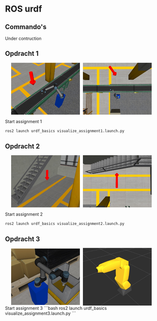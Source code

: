 # ROS urdf
## Commando's
Under contruction


## Opdracht 1
<div style="display: flex; justify-content: center; align-items: center; gap: 10px;">
    <img src="./images/assignment1_arrow_perspective.jpg" alt="Perspective View" style="width: 45%;">
    <img src="./images/assignment1_arrow_top_view.jpg" alt="Top View" style="width: 45%;">
</div>

Start assignment 1
```bash
ros2 launch urdf_basics visualize_assignment1.launch.py
```

## Opdracht 2
<div style="display: flex; justify-content: center; align-items: center; gap: 10px;">
    <img src="./images/assignment2_arrow_perspective.jpg" alt="Perspective View" style="width: 45%;">
    <img src="./images/assignment2_arrow_top_view.jpg" alt="Top View" style="width: 45%;">
</div>


Start assignment 2
```bash
ros2 launch urdf_basics visualize_assignment2.launch.py
```
## Opdracht 3
<div style="display: flex; justify-content: center; align-items: center; gap: 10px;">
    <img src="./images/assignment3_original_robot.jpg" alt="Perspective View" style="width: 45%;">
    <img src="./images/assignment3_replacement_robot.jpg" alt="Top View" style="width: 45%;">
</div>
Start assignment 3
```bash
ros2 launch urdf_basics visualize_assignment3.launch.py
```

